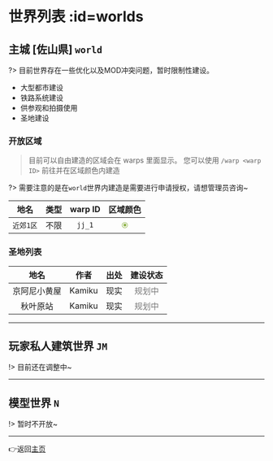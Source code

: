 # 世界列表 :id=worlds

## 主城 [佐山県] `world`

?> 目前世界存在一些优化以及MOD冲突问题，暂时限制性建设。 

- 大型都市建设
- 铁路系统建设
- 供参观和拍摄使用
- 圣地建设

### 开放区域
> 目前可以自由建造的区域会在 warps 里面显示。 您可以使用 `/warp <warp ID>` 前往并在区域颜色内建造

?> 需要注意的是在`world`世界内建造是需要进行申请授权，请想管理员咨询~

| 地名 | 类型 | warp ID | 区域颜色 |
| :----: | :----: | :----: | :----: |
|`近郊1区`| 不限 | `jj_1` | <span style="color:#90B44B">⦿</span> |


### 圣地列表
| 地名 | 作者 | 出处 | 建设状态 |
| :----: | :----: | :----: | :----: |
|京阿尼小黄屋|Kamiku|现实|<span style="color:#787878">规划中</span>|
|秋叶原站|Kamiku|现实|<span style="color:#787878">规划中</span>|

----
## 玩家私人建筑世界 `JM`

!> 目前还在调整中~

----
## 模型世界 `N`

!> 暂时不开放~

----

👉返回[主页](/README.md)